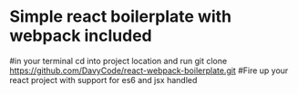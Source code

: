 # Simple react boilerplate with webpack included
#in your terminal cd into project location and run git clone https://github.com/DavyCode/react-webpack-boilerplate.git
#Fire up your react project with support for es6 and jsx handled
